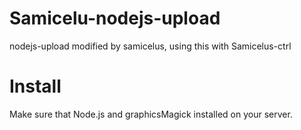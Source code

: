 # Samicelu-nodejs-upload
nodejs-upload modified by samicelus, using this with Samicelus-ctrl

Install
================

Make sure that Node.js and graphicsMagick installed on your server.
